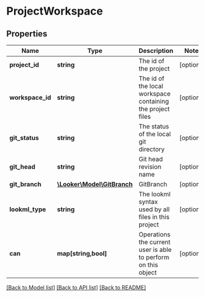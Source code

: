 # ProjectWorkspace

## Properties
Name | Type | Description | Notes
------------ | ------------- | ------------- | -------------
**project_id** | **string** | The id of the project | [optional] 
**workspace_id** | **string** | The id of the local workspace containing the project files | [optional] 
**git_status** | **string** | The status of the local git directory | [optional] 
**git_head** | **string** | Git head revision name | [optional] 
**git_branch** | [**\Looker\Model\GitBranch**](GitBranch.md) | GitBranch | [optional] 
**lookml_type** | **string** | The lookml syntax used by all files in this project | [optional] 
**can** | **map[string,bool]** | Operations the current user is able to perform on this object | [optional] 

[[Back to Model list]](../README.md#documentation-for-models) [[Back to API list]](../README.md#documentation-for-api-endpoints) [[Back to README]](../README.md)


